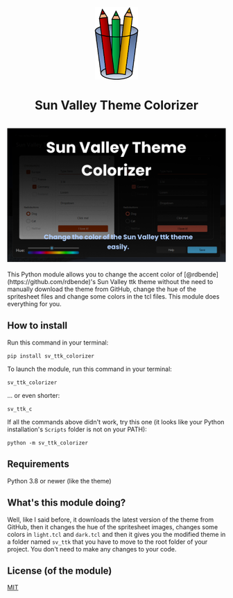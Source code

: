 <div align="center"><img src="icon/icon.png" width=100/> <h1>Sun Valley Theme Colorizer</h1></div>
<br>
<div align="center">
  <img width=700 src="https://github.com/Valer100/Sun-Valley-Theme-Colorizer/blob/main/screenshots/screenshot_hero_dark.png?raw=true"/>
</div>
<br>
This Python module allows you to change the accent color of [@rdbende](https://github.com/rdbende)'s Sun Valley ttk theme without the need to manually download the theme from GitHub, change the hue of the spritesheet files and change some colors in the tcl files. This module does everything for you.

## How to install
Run this command in your terminal:
```
pip install sv_ttk_colorizer
```

To launch the module, run this command in your terminal:
```
sv_ttk_colorizer
```

... or even shorter:
```
sv_ttk_c
```

If all the commands above didn't work, try this one (it looks like your Python installation's ```Scripts``` folder is not on your PATH):
```
python -m sv_ttk_colorizer
```

## Requirements
Python 3.8 or newer (like the theme)

## What's this module doing?
Well, like I said before, it downloads the latest version of the theme from GitHub, then it changes the hue of the spritesheet images, changes some colors in ```light.tcl``` and ```dark.tcl``` and then it gives you the modified theme in a folder named ```sv_ttk``` that you have to move to the root folder of your project. You don't need to make any changes to your code.

## License (of the module)
[MIT](https://github.com/Valer100/Sun-Valley-Theme-Colorizer/blob/main/LICENSE)
